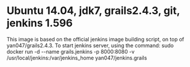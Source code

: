 # Ubuntu 14.04, jdk7, grails2.4.3, git, jenkins 1.596

This image is based on the official jenkins image building script, on top of yan047/grails2.4.3.
To start jenkins server, using the command: 
sudo docker run -d --name grails.jenkins -p 8000:8080 -v /usr/local/jenkins:/var/jenkins_home yan047/jenkins.grails

